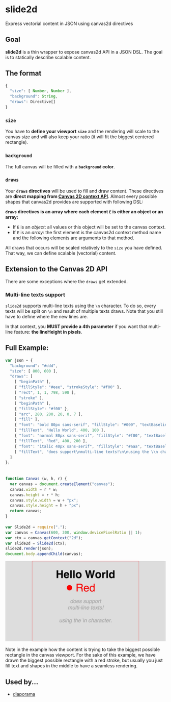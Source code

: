 slide2d
=======
Express vectorial content in JSON using canvas2d directives

## Goal

**slide2d** is a thin wrapper to expose canvas2d API in a JSON DSL.
The goal is to statically describe scalable content.

## The format

```js
{
  "size": [ Number, Number ],
  "background": String,
  "draws": Directive[]
}
```

### `size`

You have to **define your viewport `size`** and the rendering will scale to the canvas size and will also keep your ratio (it will fit the biggest centered rectangle).

### `background`

The full canvas will be filled with a **`background` color**.

### `draws`

Your **`draws` directives** will be used to fill and draw content. These directives are **direct mapping from [Canvas 2D context API](http://www.w3.org/TR/2dcontext/)**. Almost every possible shapes that canvas2d provides are supported with following DSL:

**`draws` directives is an array where each element `E` is either an object or an array:**
- If `E` is an *object*: all values or this object will be set to the canvas context.
- If `E` is an *array*: the first element is the canvas2d context method name and the following elements are arguments to that method.

All draws that occurs will be scaled relatively to the `size` you have defined. That way, we can define scalable (vectorial) content.

## Extension to the Canvas 2D API

There are some exceptions where the `draws` get extended.

### Multi-line texts support

`slide2d` supports multi-line texts using the `\n` character.
To do so, every texts will be split on `\n` and result of multiple texts draws.
Note that you still have to define where the new lines are.

In that context, you
**MUST provide a 4th parameter** if you want that multi-line feature: **the lineHeight in pixels**.

## Full Example:

```js
var json = {
  "background": "#ddd",
  "size": [ 800, 600 ],
  "draws": [
    [ "beginPath" ],
    { "fillStyle": "#eee", "strokeStyle": "#f00" },
    [ "rect", 1, 1, 798, 598 ],
    [ "stroke" ],
    [ "beginPath" ],
    { "fillStyle": "#f00" },
    [ "arc", 280, 200, 20, 0, 7 ],
    [ "fill" ],
    { "font": "bold 80px sans-serif", "fillStyle": "#000", "textBaseline": "middle", "textAlign": "center" },
    [ "fillText", "Hello World", 400, 100 ],
    { "font": "normal 80px sans-serif", "fillStyle": "#f00", "textBaseline": "middle", "textAlign": "center" },
    [ "fillText", "Red", 400, 200 ],
    { "font": "italic 40px sans-serif", "fillStyle": "#aaa", "textBaseline": "middle", "textAlign": "center" },
    [ "fillText", "does support\nmulti-line texts!\n\nusing the \\n character.", 400, 300, 48]
  ]
};


function Canvas (w, h, r) {
  var canvas = document.createElement("canvas");
  canvas.width = r * w;
  canvas.height = r * h;
  canvas.style.width = w + "px";
  canvas.style.height = h + "px";
  return canvas;
}

var Slide2d = require(".");
var canvas = Canvas(600, 300, window.devicePixelRatio || 1);
var ctx = canvas.getContext("2d");
var slide2d = Slide2d(ctx);
slide2d.render(json);
document.body.appendChild(canvas);
```

![](example.jpg)

Note in the example how the content is trying to take the biggest possible rectangle in the canvas viewport. For the sake of this example, we have drawn the biggest possible rectangle with a red stroke, but usually you just fill text and shapes in the middle to have a seamless rendering.



## Used by...

- [diaporama](https://github.com/gre/diaporama/)
